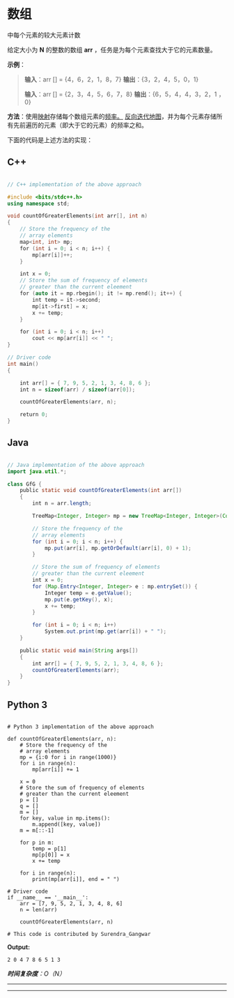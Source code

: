 # 数组

中每个元素的较大元素计数

给定大小为 **N** 的整数的数组 **arr** ，任务是为每个元素查找大于它的元素数量。

**示例**：

> **输入**：arr [] = {4，6，2，1，8，7}
> **输出**：{3，2，4，5，0，1}
> 
> **输入**：arr [] = {2，3，4，5，6，7，8}
> **输出**：{6，5，4，4，3，2，1 ，0}

**方法**：使用[映射](http://www.geeksforgeeks.org/map-associative-containers-the-c-standard-template-library-stl/)存储每个数组元素的[频率。](https://www.geeksforgeeks.org/counting-frequencies-of-array-elements/) [反向迭代地图](https://www.geeksforgeeks.org/how-to-traverse-a-stl-map-in-reverse-direction/)，并为每个元素存储所有先前遍历的元素（即大于它的元素）的频率之和。

下面的代码是上述方法的实现：

## C++

```cpp

// C++ implementation of the above approach 

#include <bits/stdc++.h> 
using namespace std; 

void countOfGreaterElements(int arr[], int n) 
{ 
    // Store the frequency of the 
    // array elements 
    map<int, int> mp; 
    for (int i = 0; i < n; i++) { 
        mp[arr[i]]++; 
    } 

    int x = 0; 
    // Store the sum of frequency of elements 
    // greater than the current eleement 
    for (auto it = mp.rbegin(); it != mp.rend(); it++) { 
        int temp = it->second; 
        mp[it->first] = x; 
        x += temp; 
    } 

    for (int i = 0; i < n; i++) 
        cout << mp[arr[i]] << " "; 
} 

// Driver code 
int main() 
{ 

    int arr[] = { 7, 9, 5, 2, 1, 3, 4, 8, 6 }; 
    int n = sizeof(arr) / sizeof(arr[0]); 

    countOfGreaterElements(arr, n); 

    return 0; 
} 

```

## Java

```java

// Java implementation of the above approach 
import java.util.*; 

class GfG { 
    public static void countOfGreaterElements(int arr[]) 
    { 
        int n = arr.length; 

        TreeMap<Integer, Integer> mp = new TreeMap<Integer, Integer>(Collections.reverseOrder()); 

        // Store the frequency of the 
        // array elements 
        for (int i = 0; i < n; i++) { 
            mp.put(arr[i], mp.getOrDefault(arr[i], 0) + 1); 
        } 

        // Store the sum of frequency of elements 
        // greater than the current eleement 
        int x = 0; 
        for (Map.Entry<Integer, Integer> e : mp.entrySet()) { 
            Integer temp = e.getValue(); 
            mp.put(e.getKey(), x); 
            x += temp; 
        } 

        for (int i = 0; i < n; i++) 
            System.out.print(mp.get(arr[i]) + " "); 
    } 

    public static void main(String args[]) 
    { 
        int arr[] = { 7, 9, 5, 2, 1, 3, 4, 8, 6 }; 
        countOfGreaterElements(arr); 
    } 
} 

```

## Python 3

```

# Python 3 implementation of the above approach 

def countOfGreaterElements(arr, n): 
    # Store the frequency of the 
    # array elements 
    mp = {i:0 for i in range(1000)} 
    for i in range(n): 
        mp[arr[i]] += 1

    x = 0
    # Store the sum of frequency of elements 
    # greater than the current eleement 
    p = [] 
    q = [] 
    m = [] 
    for key, value in mp.items(): 
        m.append([key, value]) 
    m = m[::-1] 

    for p in m: 
        temp = p[1] 
        mp[p[0]] = x 
        x += temp 

    for i in range(n): 
        print(mp[arr[i]], end = " ") 

# Driver code 
if __name__ == '__main__': 
    arr = [7, 9, 5, 2, 1, 3, 4, 8, 6] 
    n = len(arr) 

    countOfGreaterElements(arr, n) 

# This code is contributed by Surendra_Gangwar 

```

**Output:**

```
2 0 4 7 8 6 5 1 3

```

***时间复杂度**：O（N）*



* * *

* * *



